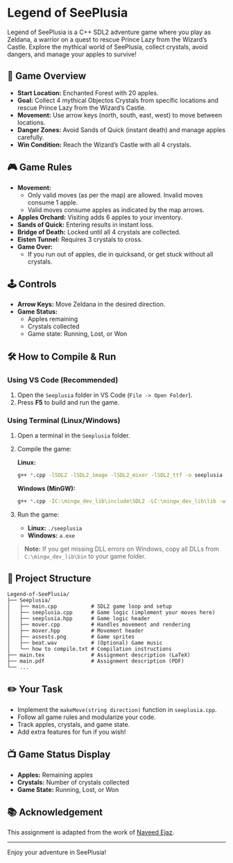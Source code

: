 # Legend of SeePlusia

Legend of SeePlusia is a C++ SDL2 adventure game where you play as Zeldana, a warrior on a quest to rescue Prince Lazy from the Wizard’s Castle. Explore the mythical world of SeePlusia, collect crystals, avoid dangers, and manage your apples to survive!

## 🧙 Game Overview
- **Start Location:** Enchanted Forest with 20 apples.
- **Goal:** Collect 4 mythical Objectos Crystals from specific locations and rescue Prince Lazy from the Wizard’s Castle.
- **Movement:** Use arrow keys (north, south, east, west) to move between locations.
- **Danger Zones:** Avoid Sands of Quick (instant death) and manage apples carefully.
- **Win Condition:** Reach the Wizard’s Castle with all 4 crystals.

## 🎮 Game Rules
- **Movement:**
  - Only valid moves (as per the map) are allowed. Invalid moves consume 1 apple.
  - Valid moves consume apples as indicated by the map arrows.
- **Apples Orchard:** Visiting adds 6 apples to your inventory.
- **Sands of Quick:** Entering results in instant loss.
- **Bridge of Death:** Locked until all 4 crystals are collected.
- **Eisten Tunnel:** Requires 3 crystals to cross.
- **Game Over:**
  - If you run out of apples, die in quicksand, or get stuck without all crystals.

## 🕹 Controls
- **Arrow Keys:** Move Zeldana in the desired direction.
- **Game Status:**
  - Apples remaining
  - Crystals collected
  - Game state: Running, Lost, or Won

## 🛠️ How to Compile & Run
### Using VS Code (Recommended)
1. Open the `Seeplusia` folder in VS Code (`File -> Open Folder`).
2. Press **F5** to build and run the game.

### Using Terminal (Linux/Windows)
1. Open a terminal in the `Seeplusia` folder.
2. Compile the game:
   
   **Linux:**
   ```bash
   g++ *.cpp -lSDL2 -lSDL2_image -lSDL2_mixer -lSDL2_ttf -o seeplusia
   ```
   **Windows (MinGW):**
   ```bash
   g++ *.cpp -IC:\mingw_dev_lib\include\SDL2 -LC:\mingw_dev_lib\lib -w -lmingw32 -lSDL2main -lSDL2 -lSDL2_image -lSDL2_mixer -lSDL2_ttf
   ```
3. Run the game:
   - **Linux:** `./seeplusia`
   - **Windows:** `a.exe`

> **Note:** If you get missing DLL errors on Windows, copy all DLLs from `C:\mingw_dev_lib\bin` to your game folder.

## 📁 Project Structure
```
Legend-of-SeePlusia/
├── Seeplusia/
│   ├── main.cpp           # SDL2 game loop and setup
│   ├── seeplusia.cpp      # Game logic (implement your moves here)
│   ├── seeplusia.hpp      # Game logic header
│   ├── mover.cpp          # Handles movement and rendering
│   ├── mover.hpp          # Movement header
│   ├── assests.png        # Game sprites
│   ├── beat.wav           # (Optional) Game music
│   └── how to compile.txt # Compilation instructions
├── main.tex               # Assignment description (LaTeX)
├── main.pdf               # Assignment description (PDF)
└── ...
```

## ✏️ Your Task
- Implement the `makeMove(string direction)` function in `seeplusia.cpp`.
- Follow all game rules and modularize your code.
- Track apples, crystals, and game state.
- Add extra features for fun if you wish!

## 📺 Game Status Display
- **Apples:** Remaining apples
- **Crystals:** Number of crystals collected
- **Game State:** Running, Lost, or Won

## 📚 Acknowledgement
This assignment is adapted from the work of [Naveed Ejaz](https://twitter.com/nav_ejaz).

---
Enjoy your adventure in SeePlusia!
